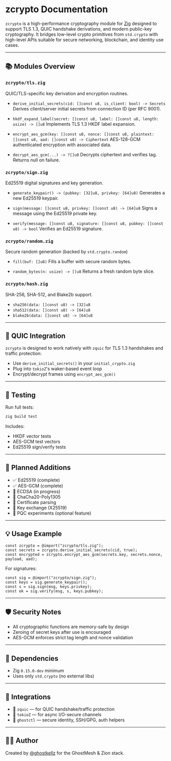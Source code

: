 # zcrypto Documentation

`zcrypto` is a high-performance cryptography module for [Zig](https://ziglang.org) designed to support TLS 1.3, QUIC handshake derivations, and modern public-key cryptography. It bridges low-level crypto primitives from `std.crypto` with high-level APIs suitable for secure networking, blockchain, and identity use cases.

---

## 📚 Modules Overview

### `zcrypto/tls.zig`

QUIC/TLS-specific key derivation and encryption routines.

* `derive_initial_secrets(cid: []const u8, is_client: bool) -> Secrets`
  Derives client/server initial secrets from connection ID (per RFC 9001).

* `hkdf_expand_label(secret: []const u8, label: []const u8, length: usize) -> []u8`
  Implements TLS 1.3 HKDF label expansion.

* `encrypt_aes_gcm(key: []const u8, nonce: []const u8, plaintext: []const u8, aad: []const u8) -> Ciphertext`
  AES-128-GCM authenticated encryption with associated data.

* `decrypt_aes_gcm(...) -> ?[]u8`
  Decrypts ciphertext and verifies tag. Returns null on failure.

### `zcrypto/sign.zig`

Ed25519 digital signatures and key generation.

* `generate_keypair() -> (pubkey: [32]u8, privkey: [64]u8)`
  Generates a new Ed25519 keypair.

* `sign(message: []const u8, privkey: []const u8) -> [64]u8`
  Signs a message using the Ed25519 private key.

* `verify(message: []const u8, signature: []const u8, pubkey: []const u8) -> bool`
  Verifies an Ed25519 signature.

### `zcrypto/random.zig`

Secure random generation (backed by `std.crypto.random`)

* `fill(buf: []u8)`
  Fills a buffer with secure random bytes.

* `random_bytes(n: usize) -> []u8`
  Returns a fresh random byte slice.

### `zcrypto/hash.zig`

SHA-256, SHA-512, and Blake2b support.

* `sha256(data: []const u8) -> [32]u8`
* `sha512(data: []const u8) -> [64]u8`
* `blake2b(data: []const u8) -> [64]u8`

---

## 🔐 QUIC Integration

`zcrypto` is designed to work natively with `zquic` for TLS 1.3 handshakes and traffic protection:

* Use `derive_initial_secrets()` in your `initial_crypto.zig`
* Plug into `tokioZ`'s waker-based event loop
* Encrypt/decrypt frames using `encrypt_aes_gcm()`

---

## 🧪 Testing

Run full tests:

```bash
zig build test
```

Includes:

* HKDF vector tests
* AES-GCM test vectors
* Ed25519 sign/verify tests

---

## 🔧 Planned Additions

* ✅ Ed25519 (complete)
* ✅ AES-GCM (complete)
* 🔄 ECDSA (in progress)
* 🔄 ChaCha20-Poly1305
* 🔄 Certificate parsing
* 🔄 Key exchange (X25519)
* 🔄 PQC experiments (optional feature)

---

## 💡 Usage Example

```zig
const zcrypto = @import("zcrypto/tls.zig");
const secrets = zcrypto.derive_initial_secrets(cid, true);
const encrypted = zcrypto.encrypt_aes_gcm(secrets.key, secrets.nonce, payload, aad);
```

For signatures:

```zig
const sig = @import("zcrypto/sign.zig");
const keys = sig.generate_keypair();
const s = sig.sign(msg, keys.privkey);
const ok = sig.verify(msg, s, keys.pubkey);
```

---

## 🛡️ Security Notes

* All cryptographic functions are memory-safe by design
* Zeroing of secret keys after use is encouraged
* AES-GCM enforces strict tag length and nonce validation

---

## 👣 Dependencies

* Zig `0.15.0-dev` minimum
* Uses only `std.crypto` (no external libs)

---

## 🧩 Integrations

* 🔗 `zquic` — for QUIC handshake/traffic protection
* 🔗 `tokioZ` — for async I/O-secure channels
* 🔗 `ghostctl` — secure identity, SSH/GPG, auth helpers

---

## 👨‍💻 Author

Created by [@ghostkellz](https://github.com/ghostkellz) for the GhostMesh & Zion stack.

